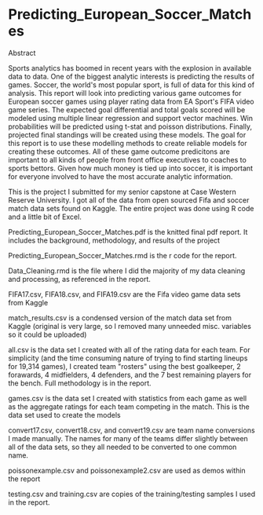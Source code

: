 # Predicting_European_Soccer_Matches

Abstract

Sports analytics has boomed in recent years with the explosion in available data to data. One of the biggest analytic interests is predicting the results of games. Soccer, the world's most popular sport, is full of data for this kind of analysis. This report will look into predicting various game outcomes for European soccer games using player rating data from EA Sport's FIFA video game series. The expected goal differential and total goals scored will be modeled using multiple linear regression and support vector machines. Win probabilities will be predicted using t-stat and poisson distributions. Finally, projected final standings will be created using these models. The goal for this report is to use these modelling methods to create reliable models for creating these outcomes. All of these game outcome predicitons are important to all kinds of people from front office executives to coaches to sports bettors. Given how much money is tied up into soccer, it is important for everyone involved to have the most accurate analytic information.

This is the project I submitted for my senior capstone at Case Western Reserve University. I got all of the data from open sourced Fifa and soccer match data sets found on Kaggle. The entire project was done using R code and a little bit of Excel.

Predicting_European_Soccer_Matches.pdf is the knitted final pdf report. It includes the background, methodology, and results of the project

Predicting_European_Soccer_Matches.rmd is the r code for the report.

Data_Cleaning.rmd is the file where I did the majority of my data cleaning and processing, as referenced in the report.

FIFA17.csv, FIFA18.csv, and FIFA19.csv are the Fifa video game data sets from Kaggle

match_results.csv is a condensed version of the match data set from Kaggle (original is very large, so I removed many unneeded misc. variables so it could be uploaded)

all.csv is the data set I created with all of the rating data for each team. For simplicity (and the time consuming nature of trying to find starting lineups for 19,314 games), I created team "rosters" using the best goalkeeper, 2 forawards, 4 midfielders, 4 defenders, and the 7 best remaining players for the bench. Full methodology is in the report.

games.csv is the data set I created with statistics from each game as well as the aggregate ratings for each team competing in the match. This is the data set used to create the models

convert17.csv, convert18.csv, and convert19.csv are team name conversions I made manually. The names for many of the teams differ slightly between all of the data sets, so they all needed to be converted to one common name.

poissonexample.csv and poissonexample2.csv are used as demos within the report

testing.csv and training.csv are copies of the training/testing samples I used in the report.




